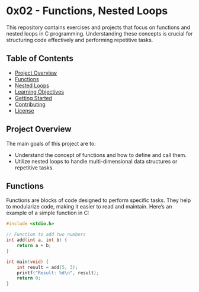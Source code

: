 # 0x02 - Functions, Nested Loops

This repository contains exercises and projects that focus on functions and nested loops in C programming. Understanding these concepts is crucial for structuring code effectively and performing repetitive tasks.

## Table of Contents

- [Project Overview](#project-overview)
- [Functions](#functions)
- [Nested Loops](#nested-loops)
- [Learning Objectives](#learning-objectives)
- [Getting Started](#getting-started)
- [Contributing](#contributing)
- [License](#license)

## Project Overview

The main goals of this project are to:

- Understand the concept of functions and how to define and call them.
- Utilize nested loops to handle multi-dimensional data structures or repetitive tasks.

## Functions

Functions are blocks of code designed to perform specific tasks. They help to modularize code, making it easier to read and maintain. Here’s an example of a simple function in C:

```c
#include <stdio.h>

// Function to add two numbers
int add(int a, int b) {
    return a + b;
}

int main(void) {
    int result = add(5, 3);
    printf("Result: %d\n", result);
    return 0;
}

